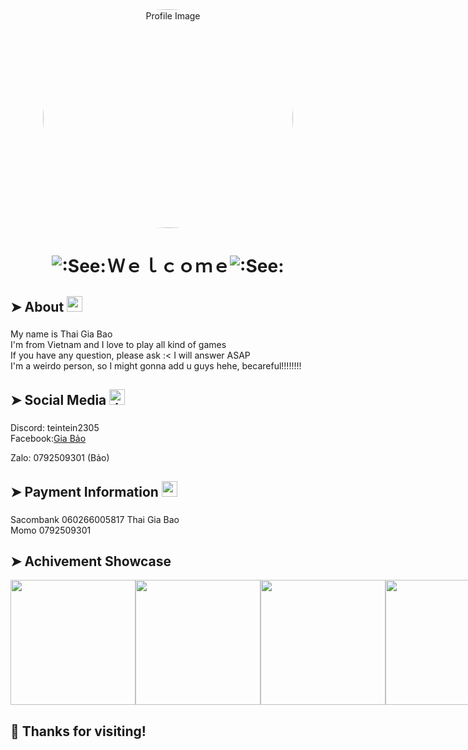 <div align="center">
  <img src="https://i.pinimg.com/originals/96/c6/29/96c62906cf34c5893eae8934991f37a0.gif" alt="Profile Image" width="400" height="350" style="border-radius: 50%;">
  <h1><img src="https://community.akamai.steamstatic.com/economy/emoticon/See" alt=":See:"> Ｗｅｌｃｏｍｅ<img src="https://community.akamai.steamstatic.com/economy/emoticon/See" alt=":See:">
</div>

## ➤ About <img src="https://community.akamai.steamstatic.com/economy/emoticon/mylove" alt=":mylove:" width="25" style="margin-bottom:10px;">

My name is Thai Gia Bao<br>I'm from Vietnam and I love to play all kind of games<br>If you have any question, please ask :&lt; I will answer ASAP<br>I'm a weirdo person, so I might gonna add u guys hehe, becareful!!!!!!!!</p>

## ➤ Social Media <img src="https://community.akamai.steamstatic.com/economy/emoticon/heart_eyes_yeti" alt=":heart_eyes_yeti:" width="25" style="margin-bottom:10px;">

Discord: teintein2305<br>Facebook:<a href="https://www.facebook.com/ttptein/" target="_blank" rel="noreferrer noopener">Gia Bảo</a></p>
<p>Zalo: 0792509301 (Bảo)</p>

## ➤ Payment Information <img src="https://community.akamai.steamstatic.com/economy/emoticon/CashMoneys" alt=":CashMoneys:" width="25" style="margin-bottom:10px;">
<p>Sacombank 060266005817 Thai Gia Bao<br>Momo 0792509301</p>

## ➤ Achivement Showcase

<div style="display:flex">
    <img src="https://i.pinimg.com/originals/3f/1e/e3/3f1ee3b6cbe8312c9bac9268f3ec3a8b.gif" width="200" height = "200">
<img src="https://i.pinimg.com/originals/1a/95/95/1a959521c04966d1607a83797b409325.gif" width="200" height = "200">
<img src="https://courses.huflit.edu.vn/draftfile.php/342515…ft/826969860/984875372ef02d7846df8731cc7095cb.gif" width="200" height = "200">
<img src="https://courses.huflit.edu.vn/draftfile.php/342515…ft/826969860/58bb709d0c1e8f498771bd617f8845ea.gif" width="200" height = "200">
</div>


## 🎉 Thanks for visiting!
